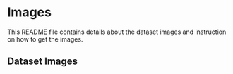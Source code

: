 # Images

This README file contains details about the dataset images and instruction on how to get the images.

## Dataset Images

